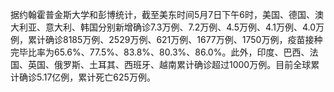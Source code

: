 据约翰霍普金斯大学和彭博统计，截至美东时间5月7日下午6时，美国、德国、澳大利亚、意大利、韩国分别新增确诊7.3万例、7.2万例、4.5万例、4.1万例、4.0万例，累计确诊8185万例、2529万例、621万例、1677万例、1750万例，疫苗接种完毕比率为65.6%、77.5%、83.8%、80.3%、86.0%。此外，印度、巴西、法国、英国、俄罗斯、土耳其、西班牙、越南累计确诊超过1000万例。目前全球累计确诊5.17亿例，累计死亡625万例。